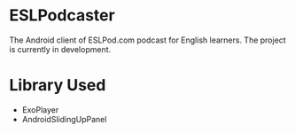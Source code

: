 # ESLPodcaster
The Android client of ESLPod.com podcast for English learners. The project is currently in development.

# Library Used
+ ExoPlayer
+ AndroidSlidingUpPanel